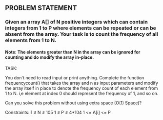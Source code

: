 ## PROBLEM STATEMENT
### Given an array A[] of N positive integers which can contain integers from 1 to P where elements can be repeated or can be absent from the array. Your task is to count the frequency of all elements from 1 to N.
#### Note: The elements greater than N in the array can be ignored for counting and do modify the array in-place.

TASK:

You don't need to read input or print anything. Complete the function frequencycount() that takes the array and n as input parameters and modify the array itself in place to denote the frequency count of each element from 1 to N. i,e element at index 0 should represent the frequency of 1, and so on.


Can you solve this problem without using extra space (O(1) Space)?


Constraints:
1 ≤ N ≤ 105
1 ≤ P ≤ 4*104 
1 <= A[i] <= P



